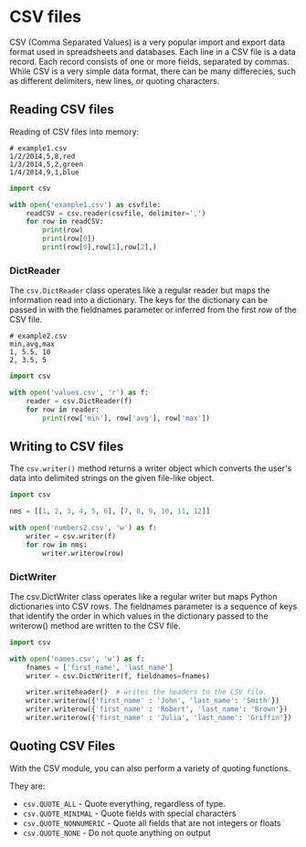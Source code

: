 # CSV files

CSV (Comma Separated Values) is a very popular import and export data format used in spreadsheets and databases. Each line in a CSV file is a data record. Each record consists of one or more fields, separated by commas. While CSV is a very simple data format, there can be many differecies, such as different delimiters, new lines, or quoting characters.

## Reading CSV files 
Reading of CSV files into memory:

```
# example1.csv
1/2/2014,5,8,red
1/3/2014,5,2,green
1/4/2014,9,1,blue
```

```python
import csv

with open('example1.csv') as csvfile:
    readCSV = csv.reader(csvfile, delimiter=',')
    for row in readCSV:
        print(row)
        print(row[0])
        print(row[0],row[1],row[2],)
```

### DictReader 
The `csv.DictReader` class operates like a regular reader but maps the information read into a dictionary. The keys for the dictionary can be passed in with the fieldnames parameter or inferred from the first row of the CSV file.

```
# example2.csv
min,avg,max
1, 5.5, 10
2, 3.5, 5
```

```python
import csv

with open('values.csv', 'r') as f:
    reader = csv.DictReader(f)
    for row in reader:
        print(row['min'], row['avg'], row['max'])
```

## Writing to CSV files
The `csv.writer()` method returns a writer object which converts the user's data into delimited strings on the given file-like object.

```python
import csv

nms = [[1, 2, 3, 4, 5, 6], [7, 8, 9, 10, 11, 12]]

with open('numbers2.csv', 'w') as f:
    writer = csv.writer(f)
    for row in nms:
        writer.writerow(row)
```

### DictWriter

The csv.DictWriter class operates like a regular writer but maps Python dictionaries into CSV rows. The fieldnames parameter is a sequence of keys that identify the order in which values in the dictionary passed to the writerow() method are written to the CSV file.
```python
import csv

with open('names.csv', 'w') as f:
    fnames = ['first_name', 'last_name']
    writer = csv.DictWriter(f, fieldnames=fnames)    

    writer.writeheader()  # writes the headers to the CSV file.
    writer.writerow({'first_name' : 'John', 'last_name': 'Smith'})
    writer.writerow({'first_name' : 'Robert', 'last_name': 'Brown'})
    writer.writerow({'first_name' : 'Julia', 'last_name': 'Griffin'})
```

## Quoting CSV Files
With the CSV module, you can also perform a variety of quoting functions.

They are:

* `csv.QUOTE_ALL` - Quote everything, regardless of type.
* `csv.QUOTE_MINIMAL` - Quote fields with special characters
* `csv.QUOTE_NONNUMERIC` - Quote all fields that are not integers or floats
* `csv.QUOTE_NONE` - Do not quote anything on output
